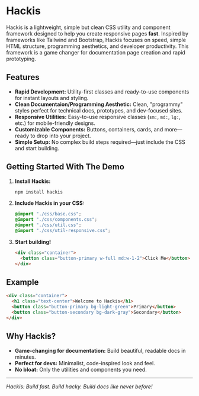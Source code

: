 # Hackis

Hackis is a lightweight, simple but clean CSS utility and component framework designed to help you create responsive pages **fast**. Inspired by frameworks like Tailwind and Bootstrap, Hackis focuses on speed, simple HTML structure, programming aesthetics, and developer productivity. This framework is a game changer for documentation page creation and rapid prototyping.

## Features

- **Rapid Development:** Utility-first classes and ready-to-use components for instant layouts and styling.
- **Clean Documentaion/Programming Aesthetic:** Clean, "programmy" styles perfect for technical docs, prototypes, and dev-focused sites.
- **Responsive Utilities:** Easy-to-use responsive classes (`sm:`, `md:`, `lg:`, etc.) for mobile-friendly designs.
- **Customizable Components:** Buttons, containers, cards, and more—ready to drop into your project.
- **Simple Setup:** No complex build steps required—just include the CSS and start building.

## Getting Started With The Demo

1. **Install Hackis:**

   ```sh
   npm install hackis
   ```

2. **Include Hackis in your CSS:**

   ```css
   @import "./css/base.css";
   @import "./css/components.css";
   @import "./css/util.css";
   @import "./css/util-responsive.css";
   ```

3. **Start building!**
   ```html
   <div class="container">
     <button class="button-primary w-full md:w-1-2">Click Me</button>
   </div>
   ```

## Example

```html
<div class="container">
  <h1 class="text-center">Welcome to Hackis</h1>
  <button class="button-primary bg-light-green">Primary</button>
  <button class="button-secondary bg-dark-gray">Secondary</button>
</div>
```

## Why Hackis?

- **Game-changing for documentation:** Build beautiful, readable docs in minutes.
- **Perfect for devs:** Minimalist, code-inspired look and feel.
- **No bloat:** Only the utilities and components you need.

---

_Hackis: Build fast. Build hacky. Build docs like never before!_

